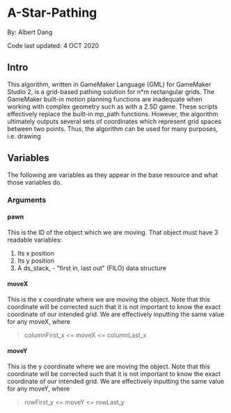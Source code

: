 # A-Star-Pathing
By: Albert Dang

Code last updated: 4 OCT 2020

## Intro
This algorithm, written in GameMaker Language (GML) for GameMaker Studio 2, is a grid-based pathing solution for n*m rectangular grids. 
The GameMaker built-in motion planning functions are inadequate when working with complex geometry such as with a 2.5D game.
These scripts effectively replace the built-in mp_path functions. 
However, the algorithm ultimately outputs several sets of coordinates which represent grid spaces between two points.
Thus, the algorithm can be used for many purposes, i.e. drawing

## Variables
The following are variables as they appear in the base resource and what those variables do.

### Arguments

#### pawn
This is the ID of the object which we are moving. That object must have 3 readable variables:
1. Its x position
2. Its y position
3. A ds_stack, - "first in, last out" (FILO) data structure

#### moveX
This is the x coordinate where we are moving the object.
Note that this coordinate will be corrected such that it is not important to know the exact coordinate of our intended grid.
We are effectively inputting the same value for any moveX, where
>columnFirst_x <= moveX <= columnLast_x

#### moveY
This is the y coordinate where we are moving the object.
Note that this coordinate will be corrected such that it is not important to know the exact coordinate of our intended grid.
We are effectively inputting the same value for any moveY, where
>rowFirst_y <= moveY <= rowLast_y
